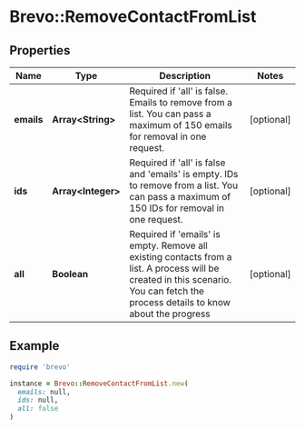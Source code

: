 # Brevo::RemoveContactFromList

## Properties

| Name | Type | Description | Notes |
| ---- | ---- | ----------- | ----- |
| **emails** | **Array&lt;String&gt;** | Required if &#39;all&#39; is false. Emails to remove from a list. You can pass a maximum of 150 emails for removal in one request. | [optional] |
| **ids** | **Array&lt;Integer&gt;** | Required if &#39;all&#39; is false and &#39;emails&#39; is empty. IDs to remove from a list. You can pass a maximum of 150 IDs for removal in one request. | [optional] |
| **all** | **Boolean** | Required if &#39;emails&#39; is empty. Remove all existing contacts from a list. A process will be created in this scenario. You can fetch the process details to know about the progress | [optional] |

## Example

```ruby
require 'brevo'

instance = Brevo::RemoveContactFromList.new(
  emails: null,
  ids: null,
  all: false
)
```

